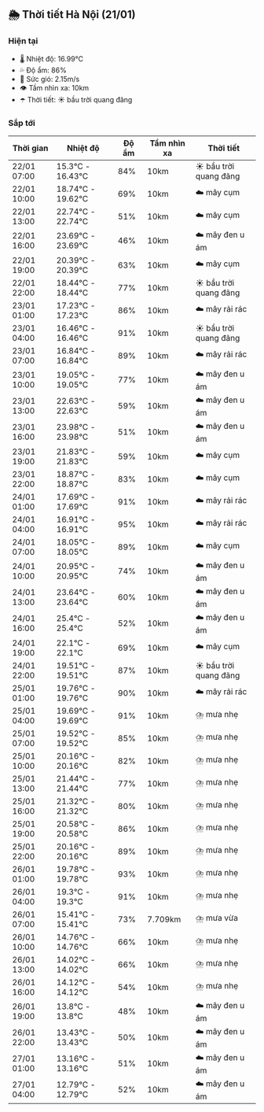 ## 🌦️ Thời tiết Hà Nội (21/01)

### Hiện tại

- 🌡️ Nhiệt độ: 16.99℃
- 💦 Độ ẩm: 86%
- 💨 Sức gió: 2.15m/s
- 👁️ Tầm nhìn xa: 10km
- ☂️ Thời tiết: ☀️ bầu trời quang đãng

### Sắp tới

| Thời gian | Nhiệt độ | Độ ẩm | Tầm nhìn xa | Thời tiết |
| --- | --- | --- | --- | --- |
| 22/01 07:00 | 15.3℃ - 16.43℃ | 84% | 10km | ☀️ bầu trời quang đãng |
| 22/01 10:00 | 18.74℃ - 19.62℃ | 69% | 10km | ☁️ mây cụm |
| 22/01 13:00 | 22.74℃ - 22.74℃ | 51% | 10km | ☁️ mây cụm |
| 22/01 16:00 | 23.69℃ - 23.69℃ | 46% | 10km | ☁️ mây đen u ám |
| 22/01 19:00 | 20.39℃ - 20.39℃ | 63% | 10km | ☁️ mây cụm |
| 22/01 22:00 | 18.44℃ - 18.44℃ | 77% | 10km | ☀️ bầu trời quang đãng |
| 23/01 01:00 | 17.23℃ - 17.23℃ | 86% | 10km | ☁️ mây rải rác |
| 23/01 04:00 | 16.46℃ - 16.46℃ | 91% | 10km | ☀️ bầu trời quang đãng |
| 23/01 07:00 | 16.84℃ - 16.84℃ | 89% | 10km | ☁️ mây rải rác |
| 23/01 10:00 | 19.05℃ - 19.05℃ | 77% | 10km | ☁️ mây đen u ám |
| 23/01 13:00 | 22.63℃ - 22.63℃ | 59% | 10km | ☁️ mây đen u ám |
| 23/01 16:00 | 23.98℃ - 23.98℃ | 51% | 10km | ☁️ mây đen u ám |
| 23/01 19:00 | 21.83℃ - 21.83℃ | 59% | 10km | ☁️ mây cụm |
| 23/01 22:00 | 18.87℃ - 18.87℃ | 83% | 10km | ☁️ mây cụm |
| 24/01 01:00 | 17.69℃ - 17.69℃ | 91% | 10km | ☁️ mây rải rác |
| 24/01 04:00 | 16.91℃ - 16.91℃ | 95% | 10km | ☁️ mây rải rác |
| 24/01 07:00 | 18.05℃ - 18.05℃ | 89% | 10km | ☁️ mây cụm |
| 24/01 10:00 | 20.95℃ - 20.95℃ | 74% | 10km | ☁️ mây đen u ám |
| 24/01 13:00 | 23.64℃ - 23.64℃ | 60% | 10km | ☁️ mây đen u ám |
| 24/01 16:00 | 25.4℃ - 25.4℃ | 52% | 10km | ☁️ mây đen u ám |
| 24/01 19:00 | 22.1℃ - 22.1℃ | 69% | 10km | ☁️ mây cụm |
| 24/01 22:00 | 19.51℃ - 19.51℃ | 87% | 10km | ☀️ bầu trời quang đãng |
| 25/01 01:00 | 19.76℃ - 19.76℃ | 90% | 10km | ☁️ mây rải rác |
| 25/01 04:00 | 19.69℃ - 19.69℃ | 91% | 10km | ⛈️ mưa nhẹ |
| 25/01 07:00 | 19.52℃ - 19.52℃ | 85% | 10km | ⛈️ mưa nhẹ |
| 25/01 10:00 | 20.16℃ - 20.16℃ | 82% | 10km | ⛈️ mưa nhẹ |
| 25/01 13:00 | 21.44℃ - 21.44℃ | 77% | 10km | ⛈️ mưa nhẹ |
| 25/01 16:00 | 21.32℃ - 21.32℃ | 80% | 10km | ⛈️ mưa nhẹ |
| 25/01 19:00 | 20.58℃ - 20.58℃ | 86% | 10km | ⛈️ mưa nhẹ |
| 25/01 22:00 | 20.16℃ - 20.16℃ | 89% | 10km | ⛈️ mưa nhẹ |
| 26/01 01:00 | 19.78℃ - 19.78℃ | 93% | 10km | ⛈️ mưa nhẹ |
| 26/01 04:00 | 19.3℃ - 19.3℃ | 91% | 10km | ⛈️ mưa nhẹ |
| 26/01 07:00 | 15.41℃ - 15.41℃ | 73% | 7.709km | ⛈️ mưa vừa |
| 26/01 10:00 | 14.76℃ - 14.76℃ | 66% | 10km | ⛈️ mưa nhẹ |
| 26/01 13:00 | 14.02℃ - 14.02℃ | 66% | 10km | ⛈️ mưa nhẹ |
| 26/01 16:00 | 14.12℃ - 14.12℃ | 54% | 10km | ⛈️ mưa nhẹ |
| 26/01 19:00 | 13.8℃ - 13.8℃ | 48% | 10km | ☁️ mây đen u ám |
| 26/01 22:00 | 13.43℃ - 13.43℃ | 50% | 10km | ☁️ mây đen u ám |
| 27/01 01:00 | 13.16℃ - 13.16℃ | 51% | 10km | ☁️ mây đen u ám |
| 27/01 04:00 | 12.79℃ - 12.79℃ | 52% | 10km | ☁️ mây đen u ám |
